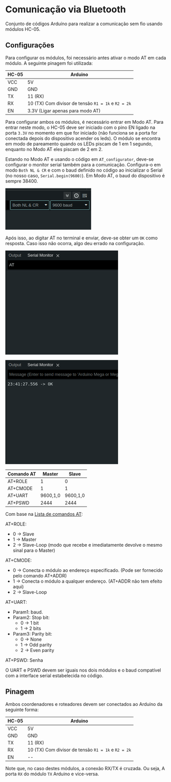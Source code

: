 # Comunicação via Bluetooth

Conjunto de códigos Arduíno para realizar a comunicação sem fio usando módulos HC-05.

## Configurações

Para configurar os módulos, foi necessário antes ativar o modo AT em cada módulo. A seguinte pinagem foi utilizada:

|  HC-05  |  Arduino  |
|---------|-----------|
|  VCC    |  5V       |
|  GND    |  GND      |
|  TX     |  11 (RX)  |
|  RX     |  10 (TX) Com divisor de tensão `R1 = 1k` e `R2 = 2k`  |
|  EN     |  3.3V (Ligar apenas para modo AT)  |

Para configurar ambos os módulos, é necessário entrar em Modo AT. Para entrar neste modo, o HC-05 deve ser iniciado com o pino EN ligado na porta `3.3V` no momento em que for iniciado (não funciona se a porta for conectada depois do dispositivo acender os leds). O módulo se encontra em modo de pareamento quando os LEDs piscam de 1 em 1 segundo, enquanto no Modo AT eles piscam de 2 em 2.

Estando no Modo AT e usando o código em `AT_configurator`, deve-se configurar o monitor serial também para a comunicação. Configura-o em modo `Both NL & CR` e com o baud definido no código ao inicializar o Serial (no nosso caso, `Serial.begin(9600)`). Em Modo AT, o baud do dispositivo é sempre 38400.

![Monitor configurado](../assets/serial_monitor_config_AT.png)

Após isso, ao digitar AT no terminal e enviar, deve-se obter um `OK` como resposta. Caso isso não ocorra, algo deu errado na configuração.

![Usuário digita AT](../assets/serial_monitor_at.png)

![Usuário obtém OK](../assets/serial_monitor_ok.png)

|  Comando AT  |  Master  |  Slave  |
|--------------|----------|---------|
|  AT+ROLE     |  1       |  0      |
|  AT+CMODE    |  1       |  1      |
|  AT+UART     |  9600,1,0  |  9600,1,0  |
|  AT+PSWD     |  2444    |  2444   |

Com base na [Lista de comandos AT](https://s3-sa-east-1.amazonaws.com/robocore-lojavirtual/709/HC-05_ATCommandSet.pdf):

AT+ROLE:
- 0 -> Slave
- 1 -> Master
- 2 -> Slave-Loop (modo que recebe e imediatamente devolve o mesmo sinal para o Master)

AT+CMODE:
- 0 -> Conecta o módulo ao endereço especificado. (Pode ser fornecido pelo comando AT+ADDR)
- 1 -> Conecta o módulo a qualquer endereço. (AT+ADDR não tem efeito aqui)
- 2 -> Slave-Loop

AT+UART:
- Param1: baud. 
- Param2: Stop bit:
    - 0 -> 1 bit
    - 1 -> 2 bits
- Param3: Parity bit:
    - 0 -> None
    - 1 -> Odd parity
    - 2 -> Even parity

AT+PSWD: Senha

O UART e PSWD devem ser iguais nos dois módulos e o baud compatível com a interface serial estabelecida no código.

## Pinagem

Ambos coordenadores e roteadores devem ser conectados ao Arduíno da seguinte forma:

|  HC-05  |  Arduino  |
|---------|-----------|
|  VCC    |  5V       |
|  GND    |  GND      |
|  TX     |  11 (RX)  |
|  RX     |  10 (TX) Com divisor de tensão `R1 = 1k` e `R2 = 2k`  |
|  EN     |  --       |

Note que, no caso destes módulos, a conexão RX/TX é cruzada. Ou seja, A porta `RX` do módulo `TX` Arduino e vice-versa.